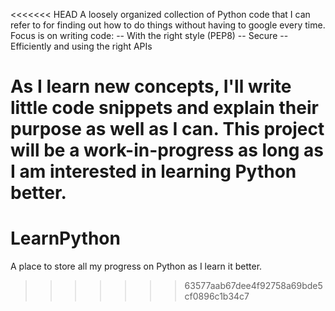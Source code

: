<<<<<<< HEAD
A loosely organized collection of Python code that I can refer to for finding out how to do things without having to google every time. Focus is
on writing code:
-- With the right style (PEP8)
-- Secure
-- Efficiently and using the right APIs

As I learn new concepts, I'll write little code snippets and explain their purpose as well as I can. This project will be a work-in-progress as
long as I am interested in learning Python better.
=======
LearnPython
===========

A place to store all my progress on Python as I learn it better.
>>>>>>> 63577aab67dee4f92758a69bde5cf0896c1b34c7
